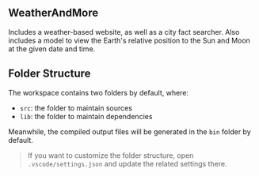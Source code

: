 ## WeatherAndMore

Includes a weather-based website, as well as a city fact searcher. Also includes a model to view the Earth's relative position to the Sun and Moon at the given date and time. 
## Folder Structure

The workspace contains two folders by default, where:

- `src`: the folder to maintain sources
- `lib`: the folder to maintain dependencies

Meanwhile, the compiled output files will be generated in the `bin` folder by default.

> If you want to customize the folder structure, open `.vscode/settings.json` and update the related settings there.
